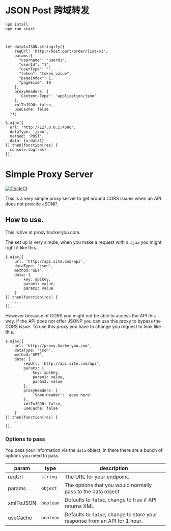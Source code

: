 # JSON Post 跨域转发
```
npm intall 
npm run start
```
```


let data1=JSON.stringify({
    reqUrl: 'http://host:port/order/list/v1',
    params:{
      "username": "user01",
      "userId": "1",
      "userType": "",
      "token": "token_value",
      "pageIndex": 1,
      "pageSize": 10
    },
    proxyHeaders: {
      'Content-Type': 'application/json' 
    },
    xmlToJSON: false,
    useCache: false
  });

$.ajax({
  url: 'http://127.0.0.1:4500',
  dataType: 'json',
  method: 'POST',
  data: {a:data1}
}).then(function(res) {
  console.log(res)
});

```


# Simple Proxy Server

[![CircleCI](https://img.shields.io/circleci/project/HackerYou/json-proxy.svg?style=flat-square)](https://circleci.com/gh/hackeryou/jsonproxy)

This is a very simple proxy server to get around CORS issues when an API does not provide JSONP.

## How to use.
This is live at proxy.hackeryou.com. 

The set up is very simple, when you make a request with `$.ajax` you might right it like this.

	$.ajax({
		url: 'http://api.site.com/api',
		dataType: 'json',
		method:'GET',
		data: {
			key: apiKey,
			param1: value,
			param2: value
		}
	}).then(function(res) {
		...
	});

However because of CORS you might not be able to access the API this way. If the API does not offer JSONP you can use this proxy to bypass the CORS issue. To use this proxy you have to change you request to look like this.

	$.ajax({
		url: 'http://proxy.hackeryou.com',
		dataType: 'json',
		method:'GET',
		data: {
			reqUrl: 'http://api.site.com/api',
			params: {
				key: apiKey,
				param1: value,
				param2: value
			},
			proxyHeaders: {
				'Some-Header': 'goes here'
			},
			xmlToJSON: false,
			useCache: false
		}
	}).then(function(res) {
		...
	});

### Options to pass

You pass your information via the `data` object, in there there are a bunch of options you need to pass.

param | type | description 
----- | ------ | -----------
reqUrl | `string` | The URL for your endpoint.
params | `object` | The options that you would normally pass to the data object
xmlToJSON | `boolean` | Defaults to `false`, change to true if API returns XML
useCache | `boolean` | Defaults to `false`, change to store your response from an API for 1 hour. 




